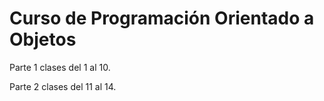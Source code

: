 # Curso de Programación Orientado a Objetos

Parte 1 clases del 1 al 10.

Parte 2 clases del 11 al 14.
